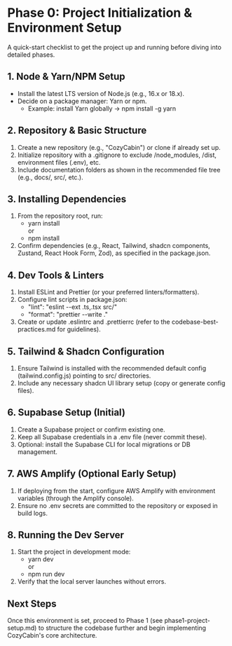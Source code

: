 # Phase 0: Project Initialization & Environment Setup

A quick-start checklist to get the project up and running before diving into detailed phases.

## 1. Node & Yarn/NPM Setup
- Install the latest LTS version of Node.js (e.g., 16.x or 18.x).
- Decide on a package manager: Yarn or npm.  
  - Example: install Yarn globally → npm install -g yarn

## 2. Repository & Basic Structure
1. Create a new repository (e.g., "CozyCabin") or clone if already set up.
2. Initialize repository with a .gitignore to exclude /node_modules, /dist, environment files (.env), etc.
3. Include documentation folders as shown in the recommended file tree (e.g., docs/, src/, etc.).

## 3. Installing Dependencies
1. From the repository root, run:
   - yarn install  
     or  
   - npm install  
2. Confirm dependencies (e.g., React, Tailwind, shadcn components, Zustand, React Hook Form, Zod), as specified in the package.json.

## 4. Dev Tools & Linters
1. Install ESLint and Prettier (or your preferred linters/formatters).  
2. Configure lint scripts in package.json:
   - "lint": "eslint --ext .ts,.tsx src/"
   - "format": "prettier --write ."
3. Create or update .eslintrc and .prettierrc (refer to the codebase-best-practices.md for guidelines).

## 5. Tailwind & Shadcn Configuration
1. Ensure Tailwind is installed with the recommended default config (tailwind.config.js) pointing to src/ directories.  
2. Include any necessary shadcn UI library setup (copy or generate config files).

## 6. Supabase Setup (Initial)
1. Create a Supabase project or confirm existing one.  
2. Keep all Supabase credentials in a .env file (never commit these).  
3. Optional: install the Supabase CLI for local migrations or DB management.

## 7. AWS Amplify (Optional Early Setup)
1. If deploying from the start, configure AWS Amplify with environment variables (through the Amplify console).  
2. Ensure no .env secrets are committed to the repository or exposed in build logs.

## 8. Running the Dev Server
1. Start the project in development mode:
   - yarn dev  
     or  
   - npm run dev  
2. Verify that the local server launches without errors.

## Next Steps
Once this environment is set, proceed to Phase 1 (see phase1-project-setup.md) to structure the codebase further and begin implementing CozyCabin's core architecture. 